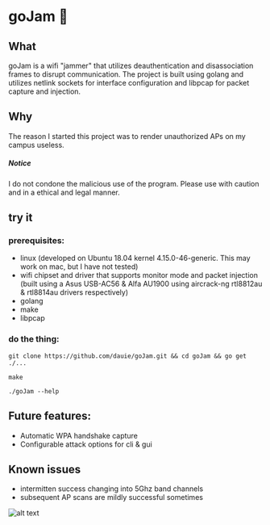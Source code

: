 # goJam :strawberry:

## What

goJam is a wifi "jammer" that utilizes deauthentication and disassociation frames to disrupt communication. The project is built using golang and utilizes netlink sockets for interface configuration and libpcap for packet capture and injection.

## Why

The reason I started this project was to render unauthorized APs on my campus useless.

##### Notice

I do not condone the malicious use of the program. Please use with caution and in a ethical and legal manner.

## try it

### prerequisites:
* linux (developed on Ubuntu 18.04 kernel 4.15.0-46-generic. This may work on mac, but I have not tested)
* wifi chipset and driver that supports monitor mode and packet injection (built using a Asus USB-AC56 & Alfa AU1900 using aircrack-ng rtl8812au & rtl8814au drivers respectively)
* golang
* make
* libpcap

### do the thing:
```git clone https://github.com/dauie/goJam.git && cd goJam && go get ./...```

```make```

```./goJam --help```

## Future features:
* Automatic WPA handshake capture
* Configurable attack options for cli & gui

## Known issues
* intermitten success changing into 5Ghz band channels
* subsequent AP scans are mildly successful sometimes




![alt text](https://github.com/Dauie/goJam/blob/master/goJamSS.png "goJam")

